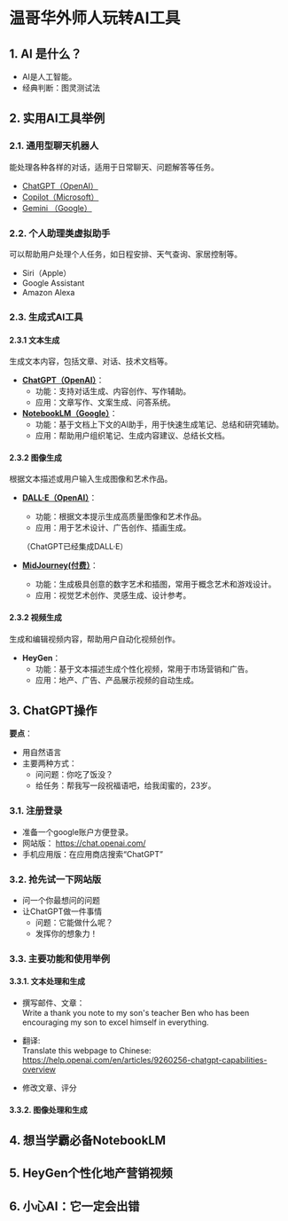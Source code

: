 # 温哥华外师人玩转AI工具

## 1. AI 是什么？
- AI是人工智能。
- 经典判断：图灵测试法

## 2. 实用AI工具举例
### 2.1. 通用型聊天机器人

能处理各种各样的对话，适用于日常聊天、问题解答等任务。

- [ChatGPT（OpenAI）](https://chat.openai.com/)
- [Copilot（Microsoft）](https://www.microsoft.com/en-us/edge/features/copilot)
- [Gemini （Google）](https://gemini.google.com/)

### 2.2. 个人助理类虚拟助手

可以帮助用户处理个人任务，如日程安排、天气查询、家居控制等。

- Siri（Apple）
- Google Assistant
- Amazon Alexa

### 2.3. 生成式AI工具

#### 2.3.1 文本生成

生成文本内容，包括文章、对话、技术文档等。

- **[ChatGPT（OpenAI）](https://chat.openai.com/)**：
  - 功能：支持对话生成、内容创作、写作辅助。
  - 应用：文章写作、文案生成、问答系统。
- **[NotebookLM（Google）](https://notebooklm.google.com/)**：
  - 功能：基于文档上下文的AI助手，用于快速生成笔记、总结和研究辅助。
  - 应用：帮助用户组织笔记、生成内容建议、总结长文档。
 
#### 2.3.2 图像生成

根据文本描述或用户输入生成图像和艺术作品。

- **[DALL·E（OpenAI）](https://openai.com/index/dall-e-3/)**：
  - 功能：根据文本提示生成高质量图像和艺术作品。
  - 应用：用于艺术设计、广告创作、插画生成。
  
  （ChatGPT已经集成DALL·E）

- **[MidJourney(付费）](https://midjourney.fm/)**：
  - 功能：生成极具创意的数字艺术和插图，常用于概念艺术和游戏设计。
  - 应用：视觉艺术创作、灵感生成、设计参考。

#### 2.3.2 视频生成

生成和编辑视频内容，帮助用户自动化视频创作。

- **HeyGen**：
  - 功能：基于文本描述生成个性化视频，常用于市场营销和广告。
  - 应用：地产、广告、产品展示视频的自动生成。

## 3. ChatGPT操作

**要点**：
- 用自然语言
- 主要两种方式：
  - 问问题：你吃了饭没？
  - 给任务：帮我写一段祝福语吧，给我闺蜜的，23岁。  

### 3.1. 注册登录

- 准备一个google账户方便登录。
- 网站版： https://chat.openai.com/
- 手机应用版：在应用商店搜索“ChatGPT”
   
### 3.2. 抢先试一下网站版
- 问一个你最想问的问题
- 让ChatGPT做一件事情
  - 问题：它能做什么呢？
  - 发挥你的想象力！

### 3.3. 主要功能和使用举例

#### 3.3.1. 文本处理和生成

- 撰写邮件、文章：   
  Write a thank you note to my son's teacher Ben who has been encouraging my son to excel himself in everything. 

- 翻译:  
  Translate this webpage to Chinese:
https://help.openai.com/en/articles/9260256-chatgpt-capabilities-overview

- 修改文章、评分
  
#### 3.3.2. 图像处理和生成

## 4. 想当学霸必备NotebookLM

## 5. HeyGen个性化地产营销视频

## 6. 小心AI：它一定会出错
